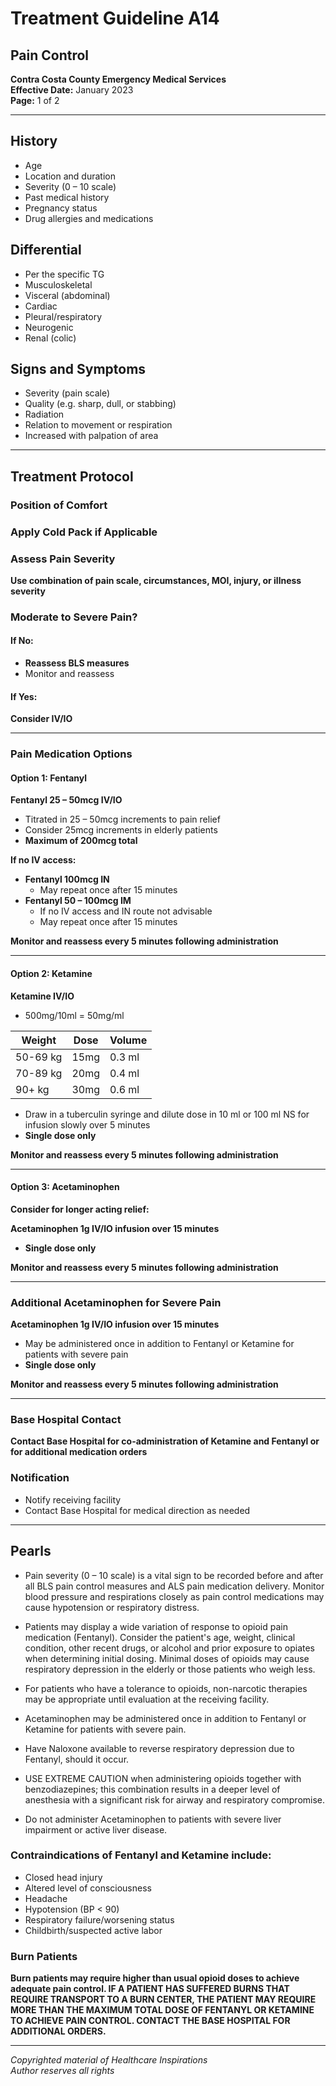 # Treatment Guideline A14
## Pain Control

**Contra Costa County Emergency Medical Services**  
**Effective Date:** January 2023  
**Page:** 1 of 2

---

## History

- Age
- Location and duration
- Severity (0 – 10 scale)
- Past medical history
- Pregnancy status
- Drug allergies and medications

## Differential

- Per the specific TG
- Musculoskeletal
- Visceral (abdominal)
- Cardiac
- Pleural/respiratory
- Neurogenic
- Renal (colic)

## Signs and Symptoms

- Severity (pain scale)
- Quality (e.g. sharp, dull, or stabbing)
- Radiation
- Relation to movement or respiration
- Increased with palpation of area

---

## Treatment Protocol

### Position of Comfort

### Apply Cold Pack if Applicable

### Assess Pain Severity

**Use combination of pain scale, circumstances, MOI, injury, or illness severity**

### Moderate to Severe Pain?

#### If No:
- **Reassess BLS measures**
- Monitor and reassess

#### If Yes:

**Consider IV/IO**

---

### Pain Medication Options

#### Option 1: Fentanyl

**Fentanyl 25 – 50mcg IV/IO**
- Titrated in 25 – 50mcg increments to pain relief
- Consider 25mcg increments in elderly patients
- **Maximum of 200mcg total**

**If no IV access:**
- **Fentanyl 100mcg IN**
  - May repeat once after 15 minutes
- **Fentanyl 50 – 100mcg IM**
  - If no IV access and IN route not advisable
  - May repeat once after 15 minutes

**Monitor and reassess every 5 minutes following administration**

---

#### Option 2: Ketamine

**Ketamine IV/IO**
- 500mg/10ml = 50mg/ml

| Weight | Dose | Volume |
|--------|------|--------|
| 50-69 kg | 15mg | 0.3 ml |
| 70-89 kg | 20mg | 0.4 ml |
| 90+ kg | 30mg | 0.6 ml |

- Draw in a tuberculin syringe and dilute dose in 10 ml or 100 ml NS for infusion slowly over 5 minutes
- **Single dose only**

**Monitor and reassess every 5 minutes following administration**

---

#### Option 3: Acetaminophen

**Consider for longer acting relief:**

**Acetaminophen 1g IV/IO infusion over 15 minutes**
- **Single dose only**

**Monitor and reassess every 5 minutes following administration**

---

### Additional Acetaminophen for Severe Pain

**Acetaminophen 1g IV/IO infusion over 15 minutes**
- May be administered once in addition to Fentanyl or Ketamine for patients with severe pain
- **Single dose only**

**Monitor and reassess every 5 minutes following administration**

---

### Base Hospital Contact

**Contact Base Hospital for co-administration of Ketamine and Fentanyl or for additional medication orders**

### Notification

- Notify receiving facility
- Contact Base Hospital for medical direction as needed

---

## Pearls

- Pain severity (0 – 10 scale) is a vital sign to be recorded before and after all BLS pain control measures and ALS pain medication delivery. Monitor blood pressure and respirations closely as pain control medications may cause hypotension or respiratory distress.

- Patients may display a wide variation of response to opioid pain medication (Fentanyl). Consider the patient's age, weight, clinical condition, other recent drugs, or alcohol and prior exposure to opiates when determining initial dosing. Minimal doses of opioids may cause respiratory depression in the elderly or those patients who weigh less.

- For patients who have a tolerance to opioids, non-narcotic therapies may be appropriate until evaluation at the receiving facility.

- Acetaminophen may be administered once in addition to Fentanyl or Ketamine for patients with severe pain.

- Have Naloxone available to reverse respiratory depression due to Fentanyl, should it occur.

- USE EXTREME CAUTION when administering opioids together with benzodiazepines; this combination results in a deeper level of anesthesia with a significant risk for airway and respiratory compromise.

- Do not administer Acetaminophen to patients with severe liver impairment or active liver disease.

### Contraindications of Fentanyl and Ketamine include:

- Closed head injury
- Altered level of consciousness
- Headache
- Hypotension (BP < 90)
- Respiratory failure/worsening status
- Childbirth/suspected active labor

### Burn Patients

**Burn patients may require higher than usual opioid doses to achieve adequate pain control. IF A PATIENT HAS SUFFERED BURNS THAT REQUIRE TRANSPORT TO A BURN CENTER, THE PATIENT MAY REQUIRE MORE THAN THE MAXIMUM TOTAL DOSE OF FENTANYL OR KETAMINE TO ACHIEVE PAIN CONTROL. CONTACT THE BASE HOSPITAL FOR ADDITIONAL ORDERS.**

---

*Copyrighted material of Healthcare Inspirations*  
*Author reserves all rights*

